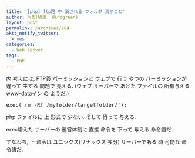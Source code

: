 ```yaml
---
title: '[php] ftp路 中 消される フォルダ 消すこと'
author: 녹풍(綠風, Windgreen)
layout: post
permalink: /archives/284
aktt_notify_twitter:
  - yes
categories:
  - Web server
tags:
  - PHP
---
```

<div>
  内 考えには, FTP義 パーミッションと ウェブで 行う やつの パーミッションが 違って 生ずる 問題で 見える. (ウェブ サーバーで あげた ファイルの 所有与える www-dataイン の ようだ.)
</div>

<pre class="brush:php">exec(&#039;rm -Rf /myfolder/targetfolder/&#039;);</pre>

php ファイルに 上 形式で 少ない. そして 行って 与える.

exec増えた サーバーの 運営体制に 直接 命令を 下って 与える 命令語だ.

すなわち, 上 命令は ユニックス(リナックス 多分) サーバーである 時 可能な 命令語だ.